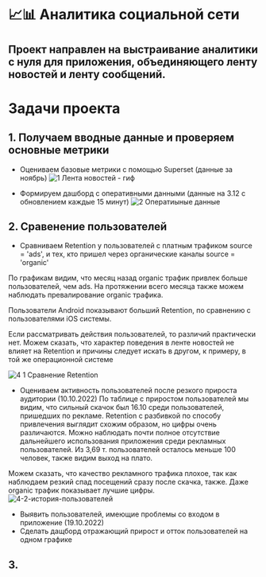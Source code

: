 # 📈📊 Аналитика социальной сети
## Проект направлен на выстраивание аналитики с нуля для приложения, объединяющего ленту новостей и ленту сообщений.

# Задачи проекта
## 1. Получаем вводные данные и проверяем основные метрики

- Оцениваем базовые метрики с помощью Superset (данные за ноябрь)
![1  Лента новостей - гиф](https://user-images.githubusercontent.com/100629361/205079641-ba3694d7-21e5-45a8-b089-f3fe88491f31.gif)

- Формируем дашборд с оперативными данными (данные на 3.12 с обновлением каждые 15 минут)
![2  Оператиыные данные](https://user-images.githubusercontent.com/100629361/205413900-f07fd74d-c136-4718-9d2c-5e2279eeb0c9.jpg)


## 2. Сравенение пользователей
- Сравниваем Retention у пользователей с платным трафиком source = 'ads', и тех, кто пришел через органические каналы source = 'organic'

По графикам видим, что месяц назад organic трафик привлек больше пользователей, чем ads. На протяжении всего месяца также можем наблюдать превалирование organic трафика.

Пользователи Android показывают больший Retention, по сравнению с пользователями iOS системы.

Если рассматривать действия пользователей, то различий практически нет. Можем сказать, что характер поведения в ленте новостей не влияет на Retention и причины следует искать в другом, к примеру, в той же операционной системе

![4 1  Сравнение Retention](https://user-images.githubusercontent.com/100629361/205440243-ac829f55-fc98-475b-8cf5-10121dd203f5.jpg)

- Оцениваем активность пользователей после резкого прироста аудитории (10.10.2022)
По таблице с приростом пользователей мы видим, что сильный скачок был 16.10 среди пользователей, пришедших по рекламе. 
Retention с разбивкой по способу привлечения выглядит схожим образом, но цифры очень различаются. Можно наблюдать почти полное отсутствие дальнейшего использования приложения среди рекламных пользователей. Из 3,69 т. пользователей осталось меньше 100 человек, также видим выход на плато.

Можем сказать, что качество рекламного трафика плохое, так как наблюдаем резкий спад посещений сразу после скачка, также. Даже organic трафик показывает лучшие цифры.
![4-2-история-пользователей](https://user-images.githubusercontent.com/100629361/205442157-290bc7f6-509b-40e5-b2e2-87d71e9e7b7f.jpg)

- Выявить пользователей, имеющие проблемы со входом в приложение (19.10.2022)
- Сделать дащборд отражающий прирост и отток пользователей на одном графике

## 3.


